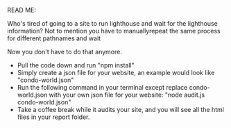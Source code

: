 READ ME:

Who's tired of going to a site to run lighthouse and wait for the lighthouse information?
Not to mention you have to manuallyrepeat the same process for different pathnames and wait

Now you don't have to do that anymore.

* Pull the code down and run "npm install"
* Simply create a json file for your website, an example would look like "condo-world.json"
* Run the following command in your terminal except replace condo-world.json with your own json file for your website:
    "node audit.js condo-world.json"
* Take a coffee break while it audits your site, and you will see all the html files in your report folder.